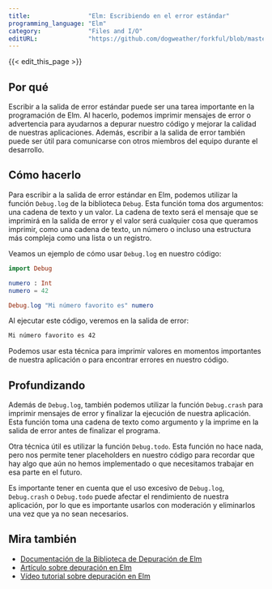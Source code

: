 ```yaml
---
title:                "Elm: Escribiendo en el error estándar"
programming_language: "Elm"
category:             "Files and I/O"
editURL:              "https://github.com/dogweather/forkful/blob/master/content/es/elm/writing-to-standard-error.md"
---
```


{{< edit_this_page >}}

## Por qué

Escribir a la salida de error estándar puede ser una tarea importante en la programación de Elm. Al hacerlo, podemos imprimir mensajes de error o advertencia para ayudarnos a depurar nuestro código y mejorar la calidad de nuestras aplicaciones. Además, escribir a la salida de error también puede ser útil para comunicarse con otros miembros del equipo durante el desarrollo.

## Cómo hacerlo

Para escribir a la salida de error estándar en Elm, podemos utilizar la función `Debug.log` de la biblioteca `Debug`. Esta función toma dos argumentos: una cadena de texto y un valor. La cadena de texto será el mensaje que se imprimirá en la salida de error y el valor será cualquier cosa que queramos imprimir, como una cadena de texto, un número o incluso una estructura más compleja como una lista o un registro.

Veamos un ejemplo de cómo usar `Debug.log` en nuestro código:

```elm
import Debug

numero : Int
numero = 42

Debug.log "Mi número favorito es" numero
```

Al ejecutar este código, veremos en la salida de error:

```bash
Mi número favorito es 42
```

Podemos usar esta técnica para imprimir valores en momentos importantes de nuestra aplicación o para encontrar errores en nuestro código.

## Profundizando

Además de `Debug.log`, también podemos utilizar la función `Debug.crash` para imprimir mensajes de error y finalizar la ejecución de nuestra aplicación. Esta función toma una cadena de texto como argumento y la imprime en la salida de error antes de finalizar el programa.

Otra técnica útil es utilizar la función `Debug.todo`. Esta función no hace nada, pero nos permite tener placeholders en nuestro código para recordar que hay algo que aún no hemos implementado o que necesitamos trabajar en esa parte en el futuro.

Es importante tener en cuenta que el uso excesivo de `Debug.log`, `Debug.crash` o `Debug.todo` puede afectar el rendimiento de nuestra aplicación, por lo que es importante usarlos con moderación y eliminarlos una vez que ya no sean necesarios.

## Mira también

- [Documentación de la Biblioteca de Depuración de Elm](https://package.elm-lang.org/packages/elm-lang/core/latest/Debug)
- [Artículo sobre depuración en Elm](https://medium.com/@joeyvx/debugging-in-elm-fbf290797550)
- [Vídeo tutorial sobre depuración en Elm](https://www.youtube.com/watch?v=2426qIWrPfU)